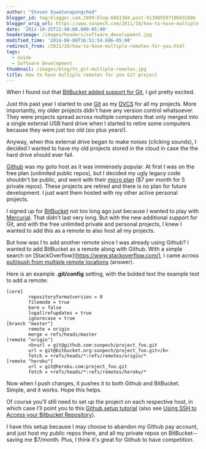 ```yaml
---
author: "Steven Suwatanapongched"
blogger_id: tag:blogger.com,1999:blog-6841384.post-913905597106831886
blogger_orig_url: https://www.sunpech.com/2011/10/how-to-have-multiple-remotes-for-you.html
date: '2011-10-25T12:40:00.000-05:00'
headerimage: /images/headers/software_development.jpg
modified_time: '2014-08-08T16:51:54.686-05:00'
redirect_from: /2011/10/how-to-have-multiple-remotes-for-you.html
tags:
  - Guide
  - Software Development
thumbnail: /images/blog/tn_git-multiple-remotes.jpg
title: How to have multiple remotes for you Git project
---
```



When I found out that [BitBucket added support for Git](https://blog.bitbucket.org/2011/10/03/bitbucket-now-rocks-git/), I got pretty excited.

Just this past year I started to use [Git](https://git-scm.com/) as my [DVCS](https://en.wikipedia.org/wiki/Distributed_revision_control) for all my projects. More importantly, my older projects didn't have any version control whatsoever. They were projects spread across multiple computers that only merged into a single external USB hard drive when I started to retire some computers because they were just too old (six plus years!).

Anyway, when this external drive began to make noises (clicking sounds), I decided I wanted to have my old projects stored in the cloud in case the the hard drive should ever fail.

[Github](https://www.github.com/) was my goto host as it was immensely popular. At first I was on the free plan (unlimited public repos), but I decided my ugly legacy code shouldn't be public, and went with their [micro plan](https://github.com/plans) ($7 per month for 5 private repos). These projects are retired and there is no plan for future development. I just want them hosted with my other active personal projects.

I signed up for [BitBucket](https://www.bitbucket.org/) not too long ago just because I wanted to play with [Mercurial](https://mercurial.selenic.com/). That didn't last very long. But with the new additional support for Git, and with the free unlimited private and personal projects, I knew I wanted to add this as a remote to also host all my projects.

But how was I to add another remote since I was already using Github? I wanted to add BitBucket as a remote along with Github. With a simple search on [StackOverflow](https://www.stackoverflow.com/], I came across [pull/push from multiple remote locations](https://stackoverflow.com/questions/849308/pull-push-from-multiple-remote-locations/3195446#3195446) (answer).

Here is an example **.git/config** setting, with the bolded text the example text to add a remote:

```
[core]
        repositoryformatversion = 0
        filemode = true
        bare = false
        logallrefupdates = true
        ignorecase = true
[branch "master"]
        remote = origin
        merge = refs/heads/master
[remote "origin"]
        <b>url = git@github.com:sunpech/project_foo.git
        url = git@bitbucket.org:sunpech/project_foo.git</b>
        fetch = +refs/heads/*:refs/remotes/origin/*
[remote "heroku"]
        url = git@heroku.com:project_foo.git
        fetch = +refs/heads/*:refs/remotes/heroku/*
```

Now when I push changes, it pushes it to both Github and BitBucket. Simple, and it works. Hope this helps.

Of course you'll still need to set up the project on each respective host, in which case I'll point you to this [Github setup tutorial](https://help.github.com/mac-set-up-git/) (also see [Using SSH to Access your Bitbucket Repository](https://confluence.atlassian.com/display/BITBUCKET/Using+SSH+to+Access+your+Bitbucket+Repository)).

I have this setup because I may choose to abandon my Github pay account, and just host my public repos there, and all my private repos on BitBucket-- saving me $7/month. Plus, I think it's great for Github to have competition.